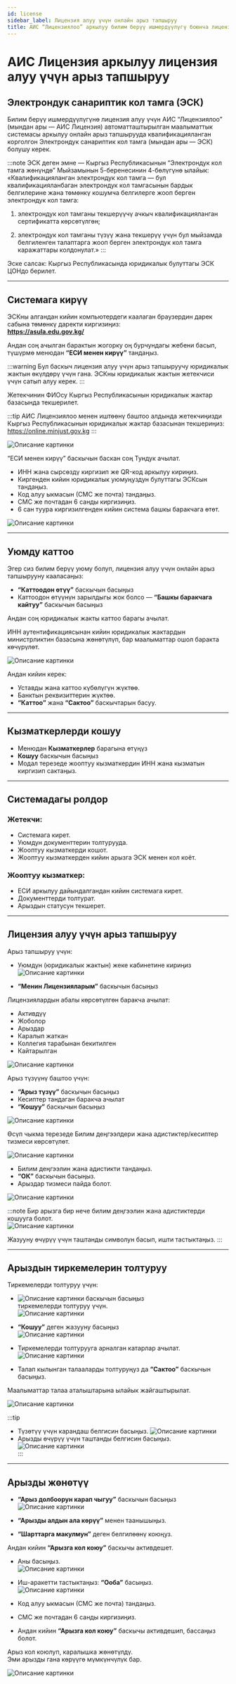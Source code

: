 ```yaml
---
id: license
sidebar_label: Лицензия алуу үчүн онлайн арыз тапшыруу
title: АИС “Лицензиялоо” аркылуу билим берүү ишмердүүлүгү боюнча лицензия алуу үчүн онлайн арыз тапшыруу боюнча колдонмо
---
```


# АИС Лицензия аркылуу лицензия алуу үчүн арыз тапшыруу

## Электрондук санариптик кол тамга (ЭСК)

Билим берүү ишмердүүлүгүнө лицензия алуу үчүн АИС “Лицензиялоо” (мындан ары — АИС Лицензия) автоматташтырылган маалыматтык системасы аркылуу онлайн арыз тапшырууда квалификацияланган корголгон Электрондук санариптик кол тамга (мындан ары — ЭСК) болушу керек.

:::note
ЭСК деген эмне — Кыргыз Республикасынын “Электрондук кол тамга жөнүндө” Мыйзамынын 5-беренесинин 4-бөлүгүнө ылайык:  
«Квалификацияланган электрондук кол тамга — бул квалификацияланбаган электрондук кол тамгасынын бардык белгилерине жана төмөнкү кошумча белгилерге жооп берген электрондук кол тамга:

1) электрондук кол тамганы текшерүүчү ачкыч квалификацияланган сертификатта көрсөтүлгөн;

2) электрондук кол тамганы түзүү жана текшерүү үчүн бул мыйзамда белгиленген талаптарга жооп берген электрондук кол тамга каражаттары колдонулат.»
:::

Эске салсак: Кыргыз Республикасында юридикалык булуттагы ЭСК ЦОНдо берилет.

---

## Системага кирүү

ЭСКны алгандан кийин компьютердеги каалаган браузердин дарек сабына төмөнкү даректи киргизиңиз:  
**https://asula.edu.gov.kg/**

Андан соң ачылган барактын жогорку оң бурчундагы жебени басып, түшүрмө менюдан **“ЕСИ менен кирүү”** тандаңыз.

:::warning
Бул баскыч лицензия алуу үчүн арыз тапшыруучу юридикалык жактын өкүлдөрү үчүн гана. ЭСКны юридикалык жактын жетекчиси үчүн сатып алуу керек.
:::

Жетекчинин ФИОсу Кыргыз Республикасынын юридикалык жактар базасында текшерилет.

:::tip
АИС Лицензиялоо менен иштөөнү баштоо алдында жетекчиңизди Кыргыз Республикасынын юридикалык жактар базасынан текшериңиз:  
https://online.minjust.gov.kg
:::

![Описание картинки](/img/asula/license/pic1.png)

“ЕСИ менен кирүү” баскычын баскан соң Тундук ачылат.

- ИНН жана сырсөздү киргизип же QR-код аркылуу кириңиз.
- Киргенден кийин юридикалык уюмуңуздун булуттагы ЭСКсын тандаңыз.
- Код алуу ыкмасын (СМС же почта) тандаңыз.
- СМС же почтадан 6 санды киргизиңиз.
- 6 сан туура киргизилгенден кийин система башкы баракчага өтөт.

![Описание картинки](/img/asula/license/pic2.png)

---

## Уюмду каттоо

Эгер сиз билим берүү уюму болуп, лицензия алуу үчүн онлайн арыз тапшырууну кааласаңыз:

- **“Каттоодон өтүү”** баскычын басыңыз  
- Каттоодон өтүүнүн зарылдыгы жок болсо — **“Башкы баракчага кайтуу”** баскычын басыңыз

Андан соң юридикалык жакты каттоо барагы ачылат.

ИНН аутентификациясынан кийин юридикалык жактардын министрликтин базасына жөнөтүлүп, бар маалыматтар ошол баракта көчүрүлөт.

![Описание картинки](/img/asula/license/pic4.png)

Андан кийин керек:

- Уставды жана каттоо күбөлүгүн жүктөө.
- Банктын реквизиттерин жүктөө.
- **“Каттоо”** жана **“Сактоо”** баскычтарын басуу.

---

## Кызматкерлерди кошуу

- Менюдан **Кызматкерлер** барагына өтүңүз
- **Кошуу** баскычын басыңыз
- Модал терезеде жооптуу кызматкердин ИНН жана кызматын киргизип сактаңыз.

---

## Системадагы ролдор

### Жетекчи:

- Системага кирет.
- Уюмдун документтерин толтурууда.
- Жооптуу кызматкерди кошот.
- Жооптуу кызматкерден кийин арызга ЭСК менен кол коёт.

### Жооптуу кызматкер:

- ЕСИ аркылуу дайындалгандан кийин системага кирет.
- Документтерди толтурат.
- Арыздын статусун текшерет.

---

## Лицензия алуу үчүн арыз тапшыруу

Арыз тапшыруу үчүн:

- Уюмдун (юридикалык жактын) жеке кабинетине кириңиз  
![Описание картинки](/img/asula/license/pic5.png)

- **“Менин Лицензияларым”** баскычын басыңыз

Лицензиялардын абалы көрсөтүлгөн баракча ачылат:

- Активдүү
- Жоболор
- Арыздар
- Каралып жаткан
- Коллегия тарабынан бекитилген
- Кайтарылган

![Описание картинки](/img/asula/license/pic6.png)

Арыз түзүүнү баштоо үчүн:

- **“Арыз түзүү”** баскычын басыңыз
- Кесиптер тандаган баракча ачылат
- **“Кошуу”** баскычын басыңыз

![Описание картинки](/img/asula/license/pic7.png)

Өсүп чыкма терезеде Билим деңгээлдери жана адистиктер/кесиптер тизмеси көрсөтүлөт.

![Описание картинки](/img/asula/license/pic8.png)

- Билим деңгээлин жана адистикти тандаңыз.
- **“ОК”** баскычын басыңыз.
- Арыздар тизмеси пайда болот.

![Описание картинки](/img/asula/license/pic9.png)

:::note
Бир арызга бир нече билим деңгээлин жана адистиктерди кошууга болот.  
![Описание картинки](/img/asula/license/pic10.png)

Жазууну өчүрүү үчүн таштанды символун басып, ишти тастыктаңыз.
:::

---

## Арыздын тиркемелерин толтуруу

Тиркемелерди толтуруу үчүн:

- ![Описание картинки](/img/asula/license/pic11.png) баскычын басыңыз  
тиркемелерди толтуруу үчүн.  
![Описание картинки](/img/asula/license/pic12.png)

- **“Кошуу”** деген жазууну басыңыз  
![Описание картинки](/img/asula/license/pic13.png)

- Тиркемелерди толтурууга арналган катарлар ачылат.  
![Описание картинки](/img/asula/license/pic14.png)

- Талап кылынган талааларды толтуруңуз да **“Сактоо”** баскычын басыңыз.

Маалыматтар талаа аталыштарына ылайык жайгаштырылат.

![Описание картинки](/img/asula/license/pic15.png)

:::tip
- Түзөтүү үчүн карандаш белгисин басыңыз. ![Описание картинки](/img/asula/license/pic11.png)  
- Арызды өчүрүү үчүн таштанды белгисин басыңыз. ![Описание картинки](/img/asula/license/delete.png)  
:::

---

## Арызды жөнөтүү

- **“Арыз долбоорун карап чыгуу”** баскычын басыңыз  
![Описание картинки](/img/asula/license/pic16.png)

- **“Арызды алдын ала көрүү”** менен таанышыңыз.
- **“Шарттарга макулмун”** деген белгилөөнү коюңуз.

Андан кийин **“Арызга кол коюу”** баскычы активдешет.

- Аны басыңыз.  
![Описание картинки](/img/asula/license/pic17.png)

- Иш-аракетти тастыктаңыз: **“Ооба”** басыңыз.  
![Описание картинки](/img/asula/license/pic18.png)

- Код алуу ыкмасын (СМС же почта) тандаңыз.
- СМС же почтадан 6 санды киргизиңиз.
- Андан кийин **“Арызга кол коюу”** баскычы активдешип, бассаңыз болот.

Арыз кол коюлуп, каралышка жөнөтүлдү.  
Эми арызды гана көрүүгө мүмкүнчүлүк бар.

![Описание картинки](/img/asula/license/pic19.png)
